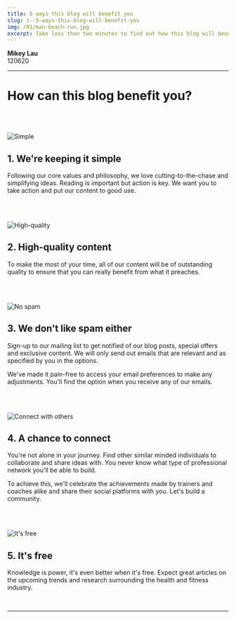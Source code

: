 ```yaml
---
title: 5 ways this blog will benefit you
slug: 1--5-ways-this-blog-will-benefit-you
img: /01/man-beach-run.jpg
excerpt: Take less than two minutes to find out how this blog will benefit you greatly.
---
```


**Mikey Lau**  
120620

---

# How can this blog benefit you?

<br><br>

![Simple](/blog-img/01/tick.svg)

## 1. We're keeping it simple

Following our core values and philosophy, we love cutting-to-the-chase and simplifying ideas. Reading is important but action is key. We want you to take action and put our content to good use.

<br><br>

![High-quality](/blog-img/01/quality.svg)

## 2. High-quality content

To make the most of your time, all of our content will be of outstanding quality to ensure that you can really benefit from what it preaches.

<br><br>

![No spam](/blog-img/01/spam.svg)

## 3. We don't like spam either

Sign-up to our mailing list to get notified of our blog posts, special offers and exclusive content. We will only send out emails that are relevant and as specified by you in the options.

We've made it pain-free to access your email preferences to make any adjustments. You'll find the option when you receive any of our emails.

<br><br>

![Connect with others](/blog-img/01/connect.svg)

## 4. A chance to connect

You're not alone in your journey. Find other similar minded individuals to collaborate and share ideas with. You never know what type of professional network you'll be able to build.  

To achieve this, we'll celebrate the achievements made by trainers and coaches alike and share their social platforms with you. Let's build a community.

<br><br>

![It's free](/blog-img/01/like.svg)

## 5. It's free

Knowledge is power, it's even better when it's free. Expect great articles on the upcoming trends and research surrounding the health and fitness industry.

<br>

---
